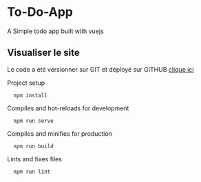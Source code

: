 # To-Do-App

A Simple todo app built with vuejs

## Visualiser le site
Le code a été versionner sur GIT et déployé sur GITHUB [clique ici](https://mehdiboutab.github.io/To-Do-App/)


Project setup

```
  npm install
```
Compiles and hot-reloads for development

```
  npm run serve
```
Compiles and minifies for production

```
  npm run build
```
Lints and fixes files

```
  npm run lint

```
